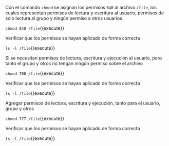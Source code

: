Con el comando `chmod` se asignan los permisos `640` al archivo `/file`, los cuales representan permisos de lectura y escritura al usuario, permisos de solo lectura al grupo y ningún permiso a otros usuarios

`chmod 640 /file`{{execute}}

Verificar que los permisos se hayan aplicado de forma correcta

`ls -l /file`{{execute}}


Si se necesitan permisos de lectura, escritura y ejecución al usuario, pero tanto el grupo y otros no tengan ningún permiso sobre el archivo

`chmod 700 /file`{{execute}}


Verificar que los permisos se hayan aplicado de forma correcta

`ls -l /file`{{execute}}

Agregar permisos de lectura, escritura y ejecución, tanto para el usuario, grupo y otros

`chmod 777 /file`{{execute}}


Verificar que los permisos se hayan aplicado de forma correcta

`ls -l /file`{{execute}}
